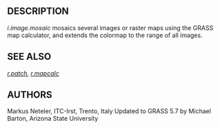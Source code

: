 ## DESCRIPTION

*i.image.mosaic* mosaics several images or raster maps using the GRASS
map calculator, and extends the colormap to the range of all images.

## SEE ALSO

*[r.patch](r.patch.md), [r.mapcalc](r.mapcalc.md)*

## AUTHORS

Markus Neteler, ITC-Irst, Trento, Italy Updated to GRASS 5.7 by Michael
Barton, Arizona State University
